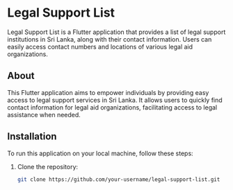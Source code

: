 # Legal Support List

Legal Support List is a Flutter application that provides a list of legal support institutions in Sri Lanka, along with their contact information. Users can easily access contact numbers and locations of various legal aid organizations.

## About

This Flutter application aims to empower individuals by providing easy access to legal support services in Sri Lanka. It allows users to quickly find contact information for legal aid organizations, facilitating access to legal assistance when needed.

## Installation

To run this application on your local machine, follow these steps:

1. Clone the repository:

   ```bash
   git clone https://github.com/your-username/legal-support-list.git
